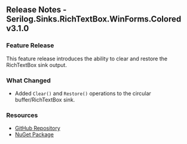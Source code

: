 ## Release Notes - Serilog.Sinks.RichTextBox.WinForms.Colored v3.1.0

### Feature Release

This feature release introduces the ability to clear and restore the RichTextBox sink output.

### What Changed

- Added `Clear()` and `Restore()` operations to the circular buffer/RichTextBox sink.

### Resources

- [GitHub Repository](https://github.com/vonhoff/Serilog.Sinks.RichTextBox.WinForms.Colored)
- [NuGet Package](https://www.nuget.org/packages/Serilog.Sinks.RichTextBox.WinForms.Colored)
